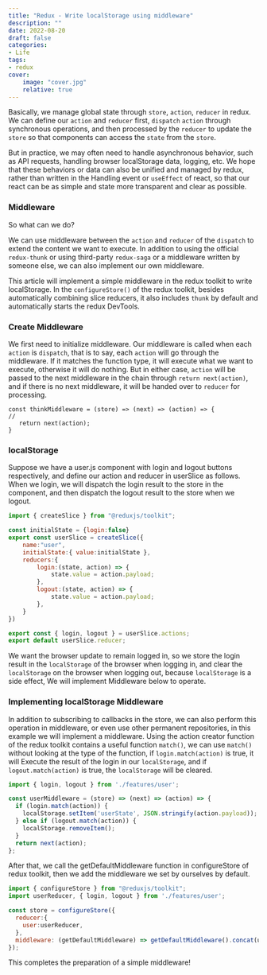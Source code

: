 ```yaml
---
title: "Redux - Write localStorage using middleware"
description: ""
date: 2022-08-20
draft: false
categories: 
- Life
tags:
- redux
cover:
    image: "cover.jpg"
    relative: true
---
```




Basically, we manage global state through `store`, `action`, `reducer` in redux. We can define our `action` and `reducer` first, `dispatch` `action` through synchronous operations, and then processed by the `reducer` to update the `store` so that components can access the `state` from the `store`.

 <!--more-->

But in practice, we may often need to handle asynchronous behavior, such as API requests, handling browser localStorage data, logging, etc. We hope that these behaviors or data can also be unified and managed by redux, rather than written in the Handling event or `useEffect` of react, so that our react can be as simple and state more transparent and clear as possible.

### Middleware

So what can we do? 

We can use middleware between the `action` and `reducer` of the `dispatch` to extend the content we want to execute. In addition to using the official `redux-thunk` or using third-party `redux-saga` or a middleware written by someone else, we can also implement our own middleware.

This article will implement a simple middleware in the redux toolkit to write localStorage. In the `configureStore()` of the redux toolkit, besides automatically combining slice reducers, it also includes `thunk` by default and automatically starts the redux DevTools.


### **Create Middleware**

We first need to initialize middleware. Our middleware is called when each `action` is `dispatch`, that is to say, each `action` will go through the middleware. If it matches the function type, it will execute what we want to execute, otherwise it will do nothing. But in either case, `action` will be passed to the next middleware in the chain through `return next(action)`, and if there is no next middleware, it will be handed over to `reducer` for processing.

```
const thinkMiddleware = (store) => (next) => (action) => {
//
   return next(action);
}

```

### localStorage

Suppose we have a user.js component with login and logout buttons respectively, and define our action and reducer in userSlice as follows. When we login, we will dispatch the login result to the store in the component, and then dispatch the logout result to the store when we logout.

```jsx
import { createSlice } from "@reduxjs/toolkit";

const initialState = {login:false}
export const userSlice = createSlice({
    name:"user",
    initialState:{ value:initialState },
    reducers:{   
        login:(state, action) => {
            state.value = action.payload;
        },
        logout:(state, action) => {
            state.value = action.payload;
        },
    }
})

export const { login, logout } = userSlice.actions;
export default userSlice.reducer;
```
We want the browser update to remain logged in, so we store the login result in the `localStorage` of the browser when logging in, and clear the `localStorage` on the browser when logging out, because `localStorage` is a side effect, We will implement Middleware below to operate.

### Implementing localStorage **Middleware**

In addition to subscribing to callbacks in the store, we can also perform this operation in middleware, or even use other permanent repositories, in this example we will implement a middleware. Using the action creator function of the redux toolkit contains a useful function `match()`, we can use `match()` without looking at the type of the function, if `login.match(action)` is true, it will Execute the result of the login in our `localStorage`, and if `logout.match(action)` is true, the `localStorage` will be cleared.

```jsx
import { login, logout } from './features/user';

const userMiddleware = (store) => (next) => (action) => {
  if (login.match(action)) {
    localStorage.setItem('userState', JSON.stringify(action.payload));
  } else if (logout.match(action)) {
    localStorage.removeItem();
  }
  return next(action);
};
```

After that, we call the getDefaultMiddleware function in configureStore of redux toolkit, then we add the middleware we set by ourselves by default.

```jsx
import { configureStore } from "@reduxjs/toolkit";
import userReducer, { login, logout } from './features/user';

const store = configureStore({
  reducer:{
    user:userReducer,
  },
  middleware: (getDefaultMiddleware) => getDefaultMiddleware().concat(userMiddleware)
});
```

This completes the preparation of a simple middleware!